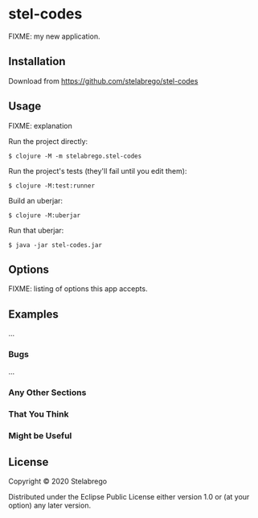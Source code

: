 # stel-codes

FIXME: my new application.

## Installation

Download from https://github.com/stelabrego/stel-codes

## Usage

FIXME: explanation

Run the project directly:

    $ clojure -M -m stelabrego.stel-codes

Run the project's tests (they'll fail until you edit them):

    $ clojure -M:test:runner

Build an uberjar:

    $ clojure -M:uberjar

Run that uberjar:

    $ java -jar stel-codes.jar

## Options

FIXME: listing of options this app accepts.

## Examples

...

### Bugs

...

### Any Other Sections
### That You Think
### Might be Useful

## License

Copyright © 2020 Stelabrego

Distributed under the Eclipse Public License either version 1.0 or (at
your option) any later version.
